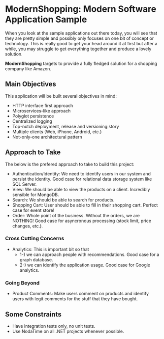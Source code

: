 # ModernShopping: Modern Software Application Sample

When you look at the sample applications out there today, you will see that they are pretty simple and possibly only focuses on one bit of concept or technology. This is really good to get your head around it at first but after a while, you may struggle to get everything together and produce a lovely solution.

**ModernShopping** targets to provide a fully fledged solution for a shopping company like Amazon.

## Main Objectives

This application will be built several objectives in mind:

 - HTTP interface first approach
 - Microservices-like approach
 - Polyglot persistence
 - Centralized logging
 - Top-notch deployment, release and versioning story
 - Multiple clients (Web, iPhone, Android, etc.)
 - Not-only-one architectural pattern

## Approach to Take

The below is the prefered approach to take to build this project:

 - Authentication/Identity: We need to identify users in our system and persist the identity. Good case for relational data storage system like SQL Server.
 - View: We should be able to view the products on a client. Incredibly sensible for MongoDB.
 - Search: We should be able to search for products.
 - Shopping Cart: User should be able to fill in their shopping cart. Perfect case for event store!
 - Order: Whole point of the business. Without the orders, we are NOTHING! Good case for asyncronous processing (stock limit, price changes, etc.).

### Cross Cutting Concerns

 - Analytics: This is important bit so that
     - 1-) we can approach people with recommendations. Good case for a graph database.
     - 2-) we can identify the application usage. Good case for Google analytics.

### Going Beyond
 - Product Comments: Make users comment on products and identify users with legit comments for the stuff that they have bought.

## Some Constraints

 - Have integration tests only, no unit tests.
 - Use NodaTime on all .NET projects whenever possible.
